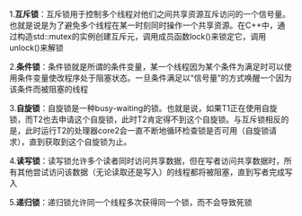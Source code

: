 1.**互斥锁**：互斥锁用于控制多个线程对他们之间共享资源互斥访问的一个信号量。也就是说是为了避免多个线程在某一时刻同时操作一个共享资源。在C++中，通过构造std::mutex的实例创建互斥元，调用成员函数lock()来锁定它，调用unlock()来解锁

2.**条件锁**：条件锁就是所谓的条件变量，某一个线程因为某个条件为满足时可以使用条件变量使改程序处于阻塞状态。一旦条件满足以“信号量”的方式唤醒一个因为该条件而被阻塞的线程

3.**自旋锁**：自旋锁是一种busy-waiting的锁。也就是说，如果T1正在使用自旋锁，而T2也去申请这个自旋锁，此时T2肯定得不到这个自旋锁。与互斥锁相反的是，此时运行T2的处理器core2会一直不断地循环检查锁是否可用（自旋锁请求），直到获取到这个自旋锁为止。

4.**读写锁**：读写锁允许多个读者同时访问共享数据，但在写者访问共享数据时，所有其他尝试访问该数据（无论读取还是写入）的线程都将被阻塞，直到写者完成写入

5.**递归锁**：递归锁允许同一个线程多次获得同一个锁，而不会导致死锁
